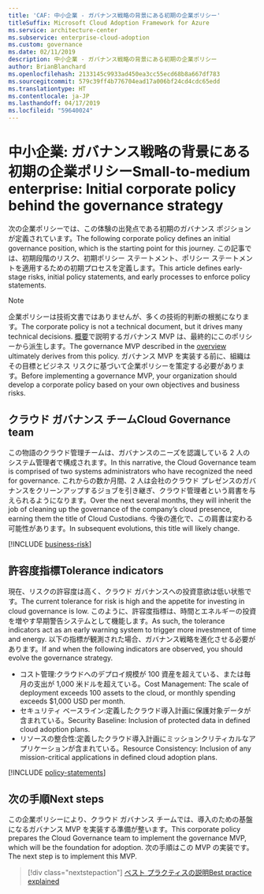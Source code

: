 ```yaml
---
title: 'CAF: 中小企業 - ガバナンス戦略の背景にある初期の企業ポリシー'
titleSuffix: Microsoft Cloud Adoption Framework for Azure
ms.service: architecture-center
ms.subservice: enterprise-cloud-adoption
ms.custom: governance
ms.date: 02/11/2019
description: 中小企業 - ガバナンス戦略の背景にある初期の企業ポリシー
author: BrianBlanchard
ms.openlocfilehash: 2133145c9933ad450ea3cc55ecd68b8a667df783
ms.sourcegitcommit: 579c39ff4b776704ead17a006bf24cd4cdc65edd
ms.translationtype: HT
ms.contentlocale: ja-JP
ms.lasthandoff: 04/17/2019
ms.locfileid: "59640024"
---
```

# <a name="small-to-medium-enterprise-initial-corporate-policy-behind-the-governance-strategy"></a><span data-ttu-id="5d0ca-103">中小企業: ガバナンス戦略の背景にある初期の企業ポリシー</span><span class="sxs-lookup"><span data-stu-id="5d0ca-103">Small-to-medium enterprise: Initial corporate policy behind the governance strategy</span></span>

<span data-ttu-id="5d0ca-104">次の企業ポリシーでは、この体験の出発点である初期のガバナンス ポジションが定義されています。</span><span class="sxs-lookup"><span data-stu-id="5d0ca-104">The following corporate policy defines an initial governance position, which is the starting point for this journey.</span></span> <span data-ttu-id="5d0ca-105">この記事では、初期段階のリスク、初期ポリシー ステートメント、ポリシー ステートメントを適用するための初期プロセスを定義します。</span><span class="sxs-lookup"><span data-stu-id="5d0ca-105">This article defines early-stage risks, initial policy statements, and early processes to enforce policy statements.</span></span>

> [!NOTE]
><span data-ttu-id="5d0ca-106">企業ポリシーは技術文書ではありませんが、多くの技術的判断の根拠になります。</span><span class="sxs-lookup"><span data-stu-id="5d0ca-106">The corporate policy is not a technical document, but it drives many technical decisions.</span></span> <span data-ttu-id="5d0ca-107">[概要](./overview.md)で説明するガバナンス MVP は、最終的にこのポリシーから派生します。</span><span class="sxs-lookup"><span data-stu-id="5d0ca-107">The governance MVP described in the [overview](./overview.md) ultimately derives from this policy.</span></span> <span data-ttu-id="5d0ca-108">ガバナンス MVP を実装する前に、組織はその目標とビジネス リスクに基づいて企業ポリシーを策定する必要があります。</span><span class="sxs-lookup"><span data-stu-id="5d0ca-108">Before implementing a governance MVP, your organization should develop a corporate policy based on your own objectives and business risks.</span></span>

## <a name="cloud-governance-team"></a><span data-ttu-id="5d0ca-109">クラウド ガバナンス チーム</span><span class="sxs-lookup"><span data-stu-id="5d0ca-109">Cloud Governance team</span></span>

<span data-ttu-id="5d0ca-110">この物語のクラウド管理チームは、ガバナンスのニーズを認識している 2 人のシステム管理者で構成されます。</span><span class="sxs-lookup"><span data-stu-id="5d0ca-110">In this narrative, the Cloud Governance team is comprised of two systems administrators who have recognized the need for governance.</span></span> <span data-ttu-id="5d0ca-111">これからの数か月間、2 人は会社のクラウド プレゼンスのガバナンスをクリーンアップするジョブを引き継ぎ、クラウド管理者という肩書を与えられるようになります。</span><span class="sxs-lookup"><span data-stu-id="5d0ca-111">Over the next several months, they will inherit the job of cleaning up the governance of the company’s cloud presence, earning them the title of Cloud Custodians.</span></span> <span data-ttu-id="5d0ca-112">今後の進化で、この肩書は変わる可能性があります。</span><span class="sxs-lookup"><span data-stu-id="5d0ca-112">In subsequent evolutions, this title will likely change.</span></span>

[!INCLUDE [business-risk](../../../../../includes/cloud-adoption/governance/business-risks.md)]

## <a name="tolerance-indicators"></a><span data-ttu-id="5d0ca-113">許容度指標</span><span class="sxs-lookup"><span data-stu-id="5d0ca-113">Tolerance indicators</span></span>

<span data-ttu-id="5d0ca-114">現在、リスクの許容度は高く、クラウド ガバナンスへの投資意欲は低い状態です。</span><span class="sxs-lookup"><span data-stu-id="5d0ca-114">The current tolerance for risk is high and the appetite for investing in cloud governance is low.</span></span> <span data-ttu-id="5d0ca-115">このように、許容度指標は、時間とエネルギーの投資を増やす早期警告システムとして機能します。</span><span class="sxs-lookup"><span data-stu-id="5d0ca-115">As such, the tolerance indicators act as an early warning system to trigger more investment of time and energy.</span></span> <span data-ttu-id="5d0ca-116">以下の指標が観測された場合、ガバナンス戦略を進化させる必要があります。</span><span class="sxs-lookup"><span data-stu-id="5d0ca-116">If and when the following indicators are observed, you should evolve the governance strategy.</span></span>

- <span data-ttu-id="5d0ca-117">コスト管理:クラウドへのデプロイ規模が 100 資産を超えている、または毎月の支出が 1,000 米ドルを超えている。</span><span class="sxs-lookup"><span data-stu-id="5d0ca-117">Cost Management: The scale of deployment exceeds 100 assets to the cloud, or monthly spending exceeds $1,000 USD per month.</span></span>
- <span data-ttu-id="5d0ca-118">セキュリティ ベースライン:定義したクラウド導入計画に保護対象データが含まれている。</span><span class="sxs-lookup"><span data-stu-id="5d0ca-118">Security Baseline: Inclusion of protected data in defined cloud adoption plans.</span></span>
- <span data-ttu-id="5d0ca-119">リソースの整合性:定義したクラウド導入計画にミッションクリティカルなアプリケーションが含まれている。</span><span class="sxs-lookup"><span data-stu-id="5d0ca-119">Resource Consistency: Inclusion of any mission-critical applications in defined cloud adoption plans.</span></span>

[!INCLUDE [policy-statements](../../../../../includes/cloud-adoption/governance/policy-statements.md)]

## <a name="next-steps"></a><span data-ttu-id="5d0ca-120">次の手順</span><span class="sxs-lookup"><span data-stu-id="5d0ca-120">Next steps</span></span>

<span data-ttu-id="5d0ca-121">この企業ポリシーにより、クラウド ガバナンス チームでは、導入のための基盤になるガバナンス MVP を実装する準備が整います。</span><span class="sxs-lookup"><span data-stu-id="5d0ca-121">This corporate policy prepares the Cloud Governance team to implement the governance MVP, which will be the foundation for adoption.</span></span> <span data-ttu-id="5d0ca-122">次の手順はこの MVP の実装です。</span><span class="sxs-lookup"><span data-stu-id="5d0ca-122">The next step is to implement this MVP.</span></span>

> [!div class="nextstepaction"]
> [<span data-ttu-id="5d0ca-123">ベスト プラクティスの説明</span><span class="sxs-lookup"><span data-stu-id="5d0ca-123">Best practice explained</span></span>](./best-practice-explained.md)